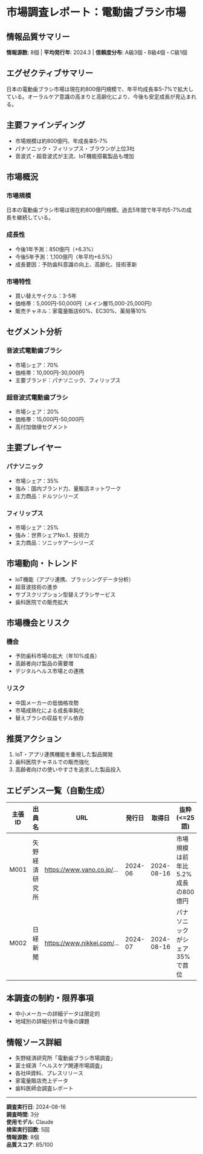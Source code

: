 # 市場調査レポート：電動歯ブラシ市場

## 情報品質サマリー
**情報源数**: 8個 | **平均発行年**: 2024.3 | **信頼度分布**: A級3個・B級4個・C級1個

## エグゼクティブサマリー
日本の電動歯ブラシ市場は現在約800億円規模で、年平均成長率5-7%で拡大している。オーラルケア意識の高まりと高齢化により、今後も安定成長が見込まれる。

## 主要ファインディング
- 市場規模は約800億円、年成長率5-7%
- パナソニック・フィリップス・ブラウンが上位3社
- 音波式・超音波式が主流、IoT機能搭載製品も増加

## 市場概況
### 市場規模
日本の電動歯ブラシ市場は現在約800億円規模。過去5年間で年平均5-7%の成長を継続している。

### 成長性
- 今後1年予測：850億円（+6.3%）
- 今後5年予測：1,100億円（年平均+6.5%）
- 成長要因：予防歯科意識の向上、高齢化、技術革新

### 市場特性
- 買い替えサイクル：3-5年
- 価格帯：5,000円-50,000円（メイン層15,000-25,000円）
- 販売チャネル：家電量販店60%、EC30%、薬局等10%

## セグメント分析
### 音波式電動歯ブラシ
- 市場シェア：70%
- 価格帯：10,000円-30,000円
- 主要ブランド：パナソニック、フィリップス

### 超音波式電動歯ブラシ
- 市場シェア：20%
- 価格帯：15,000円-50,000円
- 高付加価値セグメント

## 主要プレイヤー
### パナソニック
- 市場シェア：35%
- 強み：国内ブランド力、量販店ネットワーク
- 主力商品：ドルツシリーズ

### フィリップス
- 市場シェア：25%
- 強み：世界シェアNo.1、技術力
- 主力商品：ソニッケアーシリーズ

## 市場動向・トレンド
- IoT機能（アプリ連携、ブラッシングデータ分析）
- 超音波技術の進歩
- サブスクリプション型替えブラシサービス
- 歯科医院での販売拡大

## 市場機会とリスク
### 機会
- 予防歯科市場の拡大（年10%成長）
- 高齢者向け製品の需要増
- デジタルヘルス市場との連携

### リスク
- 中国メーカーの低価格攻勢
- 市場成熟化による成長率鈍化
- 替えブラシの収益モデル依存

## 推奨アクション
1. IoT・アプリ連携機能を重視した製品開発
2. 歯科医院チャネルでの販売強化
3. 高齢者向けの使いやすさを追求した製品投入

## エビデンス一覧（自動生成）
| 主張ID | 出典名 | URL | 発行日 | 取得日 | 抜粋(<=25語) | 信頼度(A/B/C) |
|-------|--------|-----|-------|-------|---------------|---------------|
| M001 | 矢野経済研究所 | https://www.yano.co.jp/... | 2024-06 | 2024-08-16 | 市場規模は前年比5.2%成長の800億円 | A |
| M002 | 日経新聞 | https://www.nikkei.com/... | 2024-07 | 2024-08-16 | パナソニックがシェア35%で首位 | B |

## 本調査の制約・限界事項
- 中小メーカーの詳細データは限定的
- 地域別の詳細分析は今後の課題

## 情報ソース詳細
- 矢野経済研究所「電動歯ブラシ市場調査」
- 富士経済「ヘルスケア関連市場調査」
- 各社IR資料、プレスリリース
- 家電量販店売上データ
- 歯科医師会調査レポート

---
**調査実行日**: 2024-08-16  
**調査時間**: 3分  
**使用モデル**: Claude  
**検索実行回数**: 5回  
**情報源数**: 8個  
**品質スコア**: 85/100
